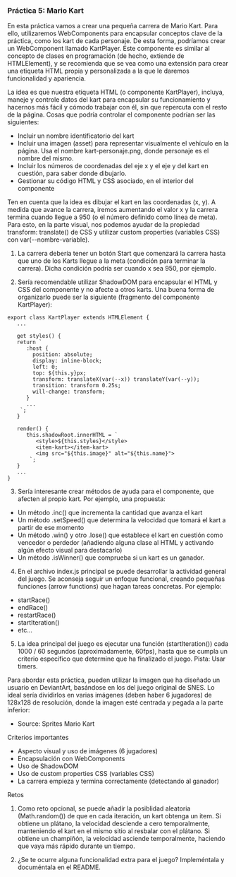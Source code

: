 ### Práctica 5: Mario Kart


En esta práctica vamos a crear una pequeña carrera de Mario Kart. Para ello, utilizaremos WebComponents para encapsular conceptos clave de la práctica, como los kart de cada personaje. De esta forma, podríamos crear un WebComponent llamado KartPlayer. Este componente es similar al concepto de clases en programación (de hecho, extiende de HTMLElement), y se recomienda que se vea como una extensión para crear una etiqueta HTML propia y personalizada a la que le daremos funcionalidad y apariencia.

La idea es que nuestra etiqueta HTML <kart-player> (o componente KartPlayer), incluya, maneje y controle datos del kart para encapsular su funcionamiento y hacernos más fácil y cómodo trabajar con él, sin que repercuta con el resto de la página. Cosas que podría controlar el componente podrían ser las siguientes:

- Incluir un nombre identificatorio del kart
- Incluir una imagen (asset) para representar visualmente el vehículo en la página. Usa el nombre kart-personaje.png, donde personaje es el nombre del mismo.
- Incluir los números de coordenadas del eje x y el eje y del kart en cuestión, para saber donde dibujarlo.
- Gestionar su código HTML y CSS asociado, en el interior del componente

Ten en cuenta que la idea es dibujar el kart en las coordenadas (x, y). A medida que avance la carrera, iremos aumentando el valor x y la carrera termina cuando llegue a 950 (o el número definido como línea de meta). Para esto, en la parte visual, nos podemos ayudar de la propiedad transform: translate() de CSS y utilizar custom properties (variables CSS) con var(--nombre-variable).

1. La carrera debería tener un botón Start que comenzará la carrera hasta que uno de los Karts llegue a la meta (condición para terminar la carrera). Dicha condición podría ser cuando x sea 950, por ejemplo.

2. Sería recomendable utilizar ShadowDOM para encapsular el HTML y CSS del componente y no afecte a otros karts. Una buena forma de organizarlo puede ser la siguiente (fragmento del componente KartPlayer):

```
export class KartPlayer extends HTMLElement {
   ...

   get styles() {
   return `
      :host {
        position: absolute;
        display: inline-block;
        left: 0;
        top: ${this.y}px;
        transform: translateX(var(--x)) translateY(var(--y));
        transition: transform 0.25s;
        will-change: transform;
      }
      ...
    `;
   }

   render() {
      this.shadowRoot.innerHTML = `
         <style>${this.styles}</style>
         <item-kart></item-kart>
         <img src="${this.image}" alt="${this.name}">
       `;
   }
   ...
}
```



3. Sería interesante crear métodos de ayuda para el componente, que afecten al propio kart. Por ejemplo, una propuesta:

- Un método .inc() que incrementa la cantidad que avanza el kart
- Un método .setSpeed() que determina la velocidad que tomará el kart a partir de ese momento
- Un método .win() y otro .lose() que establece el kart en cuestión como vencedor o perdedor (añadiendo alguna clase al HTML y activando algún efecto visual para destacarlo)
- Un método .isWinner() que comprueba si un kart es un ganador.

4. En el archivo index.js principal se puede desarrollar la actividad general del juego. Se aconseja seguir un enfoque funcional, creando pequeñas funciones (arrow functions) que hagan tareas concretas. Por ejemplo:

- startRace()
- endRace()
- restartRace()
- startIteration()
- etc...

5. La idea principal del juego es ejecutar una función (startIteration()) cada 1000 / 60 segundos (aproximadamente, 60fps), hasta que se cumpla un criterio específico que determine que ha finalizado el juego. Pista: Usar timers.

Para abordar esta práctica, pueden utilizar la imagen que ha diseñado un usuario en DeviantArt, basándose en los del juego original de SNES. Lo ideal sería dividirlos en varias imágenes (deben haber 6 jugadores) de 128x128 de resolución, donde la imagen esté centrada y pegada a la parte inferior:

- Source: Sprites Mario Kart

Criterios importantes

- Aspecto visual y uso de imágenes (6 jugadores)
- Encapsulación con WebComponents
- Uso de ShadowDOM
- Uso de custom properties CSS (variables CSS)
- La carrera empieza y termina correctamente (detectando al ganador)

Retos

1. Como reto opcional, se puede añadir la posiblidad aleatoria (Math.random()) de que en cada iteración, un kart obtenga un item. Si obtiene un plátano, la velocidad desciende a cero temporalmente, manteniendo el kart en el mismo sitio al resbalar con el plátano. Si obtiene un champiñón, la velocidad asciende temporalmente, haciendo que vaya más rápido durante un tiempo.

2. ¿Se te ocurre alguna funcionalidad extra para el juego? Impleméntala y documéntala en el README.


